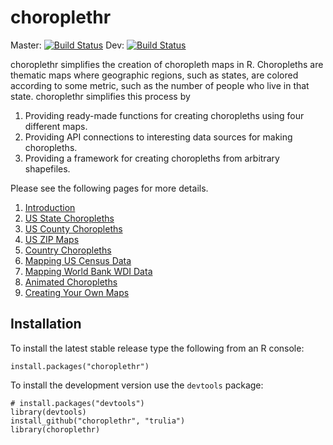 # choroplethr
Master: [![Build Status](https://travis-ci.org/trulia/choroplethr.png?branch=master)](https://travis-ci.org/trulia/choroplethr)
Dev: [![Build Status](https://travis-ci.org/trulia/choroplethr.png?branch=dev)](https://travis-ci.org/trulia/choroplethr)

choroplethr simplifies the creation of choropleth maps in R. Choropleths are thematic maps where geographic regions, such as states, are colored according to some metric, such as the number of people who live in that state.  choroplethr simplifies this process by
    
1. Providing ready-made functions for creating choropleths using four different maps.
2. Providing API connections to interesting data sources for making choropleths.
3. Providing a framework for creating choropleths from arbitrary shapefiles.

Please see the following pages for more details.

1. [Introduction](https://github.com/trulia/choroplethr/wiki/Introduction)
1. [US State Choropleths](https://github.com/trulia/choroplethr/wiki/US-State-Chroopleths)
1. [US County Choropleths]()
1. [US ZIP Maps]()
1. [Country Choropleths]()
1. [Mapping US Census Data](https://github.com/trulia/choroplethr/wiki/Mapping-Census-Data)
1. [Mapping World Bank WDI Data]()
1. [Animated Choropleths](https://github.com/trulia/choroplethr/wiki/Animated-Choropleths)
1. [Creating Your Own Maps]()

## Installation

To install the latest stable release type the following from an R console:

```
install.packages("choroplethr")
```

To install the development version use the `devtools` package:

```
# install.packages("devtools")
library(devtools)
install_github("choroplethr", "trulia")
library(choroplethr)
```
